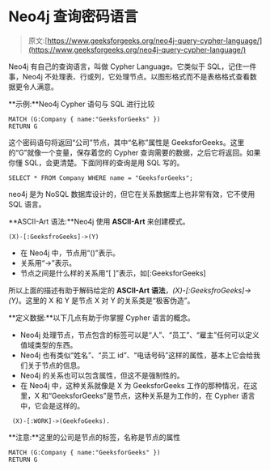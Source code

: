 # Neo4j 查询密码语言

> 原文:[https://www.geeksforgeeks.org/neo4j-query-cypher-language/](https://www.geeksforgeeks.org/neo4j-query-cypher-language/)

Neo4j 有自己的查询语言，叫做 Cypher Language。它类似于 SQL，记住一件事，Neo4j 不处理表、行或列，它处理节点。以图形格式而不是表格格式查看数据更令人满意。

**示例:**Neo4j Cypher 语句与 SQL
进行比较

```
MATCH (G:Company { name:"GeeksforGeeks" })
RETURN G
```

这个密码语句将返回“公司”节点，其中“名称”属性是 GeeksforGeeks。这里的“G”就像一个变量，保存着您的 Cypher 查询需要的数据，之后它将返回。如果你懂 SQL，会更清楚。下面同样的查询是用 SQL 写的。

```
SELECT * FROM Company WHERE name = "GeeksforGeeks";
```

neo4j 是为 NoSQL 数据库设计的，但它在关系数据库上也非常有效，它不使用 SQL 语言。

**ASCII-Art 语法:**Neo4j 使用 **ASCII-Art** 来创建模式。

```
(X)-[:GeeksfroGeeks]->(Y)
```

*   在 Neo4j 中，节点用“()”表示。
*   关系用“->”表示。
*   节点之间是什么样的关系用“[ ]”表示，如[:GeeksforGeeks]

所以上面的描述有助于解码给定的 **ASCII-Art 语法**，*(X)-[:GeeksfroGeeks]->(Y)*。这里的 X 和 Y 是节点 X 对 Y 的关系类是“极客伪造”。

**定义数据:**以下几点有助于你掌握 Cypher 语言的概念。

*   Neo4j 处理节点，节点包含的标签可以是“人”、“员工”、“雇主”任何可以定义值域类型的东西。
*   Neo4j 也有类似“姓名”、“员工 id”、“电话号码”这样的属性，基本上它会给我们关于节点的信息。
*   Neo4j 的关系也可以包含属性，但这不是强制性的。
*   在 Neo4j 中，这种关系就像是 X 为 GeeksforGeeks 工作的那种情况，在这里，X 和“GeeksforGeeks”是节点，这种关系是为工作的，在 Cypher 语言中，它会是这样的。

```
 (X)-[:WORK]->(GeekfoGeeks).
```

**注意:**这里的公司是节点的标签，名称是节点的属性

```
MATCH (G:Company { name:"GeeksforGeeks" })
RETURN G 
```